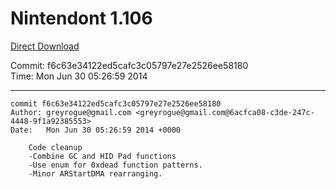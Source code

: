 # Nintendont 1.106
[Direct Download](./Nintendont.zip)

Commit: f6c63e34122ed5cafc3c05797e27e2526ee58180  
Time: Mon Jun 30 05:26:59 2014   

-----

```
commit f6c63e34122ed5cafc3c05797e27e2526ee58180
Author: greyrogue@gmail.com <greyrogue@gmail.com@6acfca08-c3de-247c-4448-9f1a92385553>
Date:   Mon Jun 30 05:26:59 2014 +0000

    Code cleanup
    -Combine GC and HID Pad functions
    -Use enum for 0xdead function patterns.
    -Minor ARStartDMA rearranging.
```
